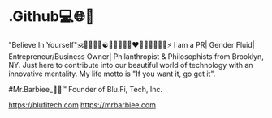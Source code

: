 # .Github💻🌐📶

"Believe In Yourself"🕉🧘‍♂️🌟🌈☯🤝🎼🤙📶🤖❤🧡💛💚💙💜🦄⚡
I am a PR| Gender Fluid| Entrepreneur/Business Owner| Philanthropist & Philosophists from Brooklyn, NY. Just here to contribute into our beautiful world of technology with an innovative mentality. My life motto is "If you want it, go get it". 

#Mr.Barbiee_💪💋™
Founder of Blu.Fi, Tech, Inc.

https://blufitech.com
https://mrbarbiee.com
